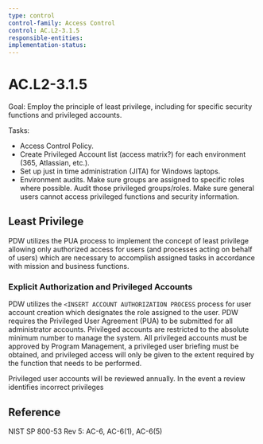 ```yaml
---
type: control
control-family: Access Control
control: AC.L2-3.1.5
responsible-entities:
implementation-status:
---
```


# AC.L2-3.1.5

Goal: Employ the principle of least privilege, including for specific security functions and privileged accounts.

Tasks:

- Access Control Policy.
- Create Privileged Account list (access matrix?) for each environment (365, Atlassian, etc.).
- Set up just in time administration (JITA) for Windows laptops.
- Environment audits. Make sure groups are assigned to specific roles where possible. Audit those privileged groups/roles. Make sure general users cannot access privileged functions and security information.

## Least Privilege

PDW utilizes the PUA process to implement the concept of least privilege allowing only authorized access for users (and processes acting on behalf of users) which are necessary to accomplish assigned tasks in accordance with mission and business functions.

### Explicit Authorization and Privileged Accounts

PDW utilizes the `<INSERT ACCOUNT AUTHORIZATION PROCESS` process for user account creation which designates the role assigned to the user. PDW requires the Privileged User Agreement (PUA) to be submitted for all administrator accounts. Privileged accounts are restricted to the absolute minimum number to manage the system. All privileged accounts must be approved by Program Management, a privileged user briefing must be obtained, and privileged access will only be given to the extent required by the function that needs to be performed.

Privileged user accounts will be reviewed annually. In the event a review identifies incorrect privileges 

## Reference

NIST SP 800-53 Rev 5: AC-6, AC-6(1), AC-6(5)